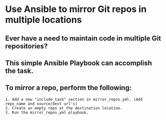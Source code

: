 # Use Ansible to mirror Git repos in multiple locations

## Ever have a need to maintain code in multiple Git repositories?<br>
## This simple Ansible Playbook can accomplish the task.<p>

## To mirror a repo, perform the following:

    1. Add a new "include_task" section in mirror_repos.yml. (Add repo_name and source/dest url's)
    2. Create an empty repo at the destination location.
    3. Run the mirror_repos.yml playbook.

